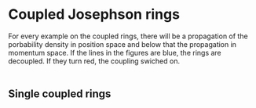 # Coupled Josephson rings
For every example on the coupled rings, there will be a propagation of the porbability density in position space and below that the propagation in momentum space. If the lines in the figures are blue, the rings are decoupled. If they turn red, the coupling swiched on.
<br /><br />

## Single coupled rings 

